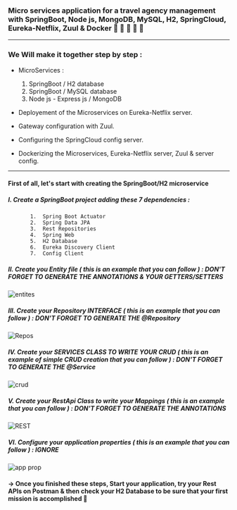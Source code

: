 ### Micro services application for a travel agency management with SpringBoot, Node js, MongoDB, MySQL, H2, SpringCloud, Eureka-Netflix, Zuul & Docker :star2: :star2: :star2: :star2: :star2: 
     
----
### We Will make it together step by step : 

* MicroServices : 
    1. SpringBoot / H2 database 
    2. SpringBoot / MySQL database
    3. Node js - Express js / MongoDB 

* Deployement of the Microservices on Eureka-Netflix server. 
* Gateway configuration with Zuul. 
* Configuring the SpringCloud config server.
* Dockerizing the Microservices, Eureka-Netflix server, Zuul & server config.  


**** 

#### First of all, let's start with creating the SpringBoot/H2 microservice 

 #####  I. Create a SpringBoot project adding these 7 dependencies : 
           1.  Spring Boot Actuator
           2.  Spring Data JPA 
           3.  Rest Repositories 
           4.  Spring Web 
           5.  H2 Database
           6.  Eureka Discovery Client
           7.  Config Client

#####   II. Create you Entity file ( this is an example that you can follow ) : DON'T FORGET TO GENERATE THE ANNOTATIONS & YOUR GETTERS/SETTERS 

![entites](https://user-images.githubusercontent.com/57329406/138796308-3ba8d323-2ca8-435a-95ca-2a01e99c4abd.png) 

#####   III. Create your Repository INTERFACE ( this is an example that you can follow ) : DON'T FORGET TO GENERATE THE @Repository 

![Repos](https://user-images.githubusercontent.com/57329406/138797224-323af116-8cfc-4381-ab73-87eca8b04127.png)

#####   IV. Create your SERVICES CLASS TO WRITE YOUR CRUD ( this is an example of simple CRUD creation that you can follow ) : DON'T FORGET TO GENERATE THE @Service 

![crud](https://user-images.githubusercontent.com/57329406/138797929-abb56301-189f-4785-8ca0-3b3d9c5800fb.png)

#####   V. Create your RestApi Class to write your Mappings ( this is an example that you can follow ) : DON'T FORGET TO GENERATE THE ANNOTATIONS

![REST](https://user-images.githubusercontent.com/57329406/138798966-66edbc37-ac5c-420e-a8fc-d5d0b23d50cb.png)

#####   VI. Configure your application properties ( this is an example that you can follow ) : IGNORE 

![app prop](https://user-images.githubusercontent.com/57329406/138799659-c2752080-4c8f-4cba-9a7f-da16664944ba.png)

####  &#8594; Once you finished these steps, Start your application, try your Rest APIs on Postman & then check your H2 Database to be sure that your first mission is accomplished :muscle:
